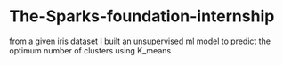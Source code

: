 # The-Sparks-foundation-internship
from a given iris dataset I built an unsupervised ml model to predict the optimum number of clusters
using K_means
